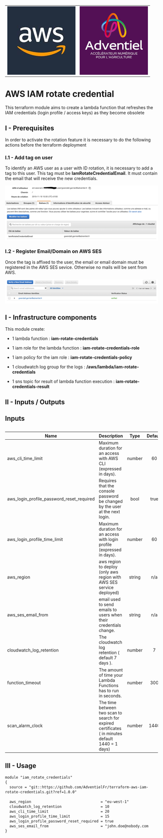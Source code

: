 <table>
  <tr>
    <td style="text-align: center; vertical-align: middle;"><img src="_docs/logo_aws.jpg"/></td>
    <td style="text-align: center; vertical-align: middle;"><img src="_docs/logo_adv.jpg"/></td>
  </tr> 
<table>

# AWS IAM rotate credential

This terraform module aims to create a lambda function that refreshes the IAM credentials (login profile / access keys) as they become obsolete

## I - Prerequisites

In order to activate the rotation feature it is necessary to do the following actions before the terraform deployment

### I.1 - Add tag on user

To identify an AWS user as a user with ID rotation, it is necessary to add a tag to this user. This tag must be **IamRotateCredentialEmail**. It must contain the email that will receive the new credentials.

![alt text](_docs/tag.png)

### I.2 - Register Email/Domain on AWS SES

Once the tag is affixed to the user, the email or email domain must be registered in the AWS SES sevice. Otherwise no mails will be sent from AWS.

![alt text](_docs/ses.png)

## I - Infrastructure components

This module create:

- 1 lambda function : **iam-rotate-credentials**

- 1 iam role for the lambda function : **iam-rotate-credentials-role**

- 1 iam policy for the iam role  : **iam-rotate-credentials-policy**

- 1 cloudwatch log group for the logs : **/aws/lambda/iam-rotate-credentials**

- 1 sns topic for result of lambda function execution : **iam-rotate-credentials-result**

## II - Inputs / Outputs

## Inputs

| Name | Description | Type | Default |
|------|-------------|:----:|:-----:|
| aws\_cli\_time\_limit | Maximum duration for an access with AWS CLI (expressed in days). | number | 60 |
| aws\_login\_profile\_password\_reset\_required | Requires that the console password be changed by the user at the next login. | bool | true |
| aws\_login\_profile\_time\_limit | Maximum duration for an access with login profile (expressed in days). | number | 60 |
| aws\_region | aws region to deploy (only aws region with AWS SES service deployed) | string | n/a |
| aws\_ses\_email\_from | email used to send emails to users when their credentials change. | string | n/a |
| cloudwatch\_log\_retention | The cloudwatch log retention ( default 7 days ). | number | 7 |
| function\_timeout | The amount of time your Lambda Functions has to run in seconds. | number | 300 |
| scan\_alarm\_clock | The time between two scan to search for expired certificates ( in minutes default 1440 = 1 days) | number | 1440 |

## III - Usage

````shell
module "iam_rotate_credentials"
{
  source = "git::https://github.com/AdventielFr/terraform-aws-iam-rotate-credentials.git?ref=1.0.0"
  
  aws_region                                = "eu-west-1"
  cloudwatch_log_retention                  = 10
  aws_cli_time_limit                        = 20
  aws_login_profile_time_limit              = 15
  aws_login_profile_password_reset_required = true
  aws_ses_email_from                        = "john.doe@nobody.com
}
`````